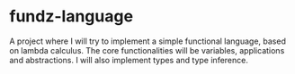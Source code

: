 # fundz-language
A project where I will try to implement a simple functional language, based on lambda calculus. The core functionalities will be variables, applications and abstractions. I will also implement types and type inference.
